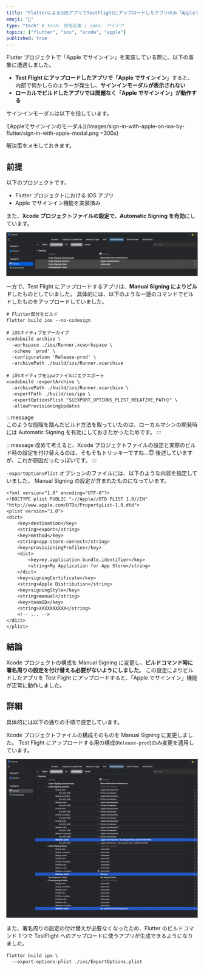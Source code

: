 ```yaml
---
title: "FlutterによるiOSアプリでTestFlightにアップロードしたアプリのみ「Appleでサインイン」が失敗する"
emoji: "🍎"
type: "tech" # tech: 技術記事 / idea: アイデア
topics: ["flutter", "ios", "xcode", "apple"]
published: true
---
```


<!-- cSpell:ignore textlint, xcarchive -->

Flutter プロジェクトで「Apple でサインイン」を実装している際に、以下の事象に遭遇しました。

- **Test Flight にアップロードしたアプリで「Apple でサインイン**」すると、内部で何かしらのエラーが発生し、**サインインモーダルが表示されない**
- **ローカルでビルドしたアプリでは問題なく「Apple でサインイン」が動作する**

サインインモーダルは以下を指しています。

![Appleでサインインのモーダル](/images/sign-in-with-apple-on-ios-by-flutter/sign-in-with-apple-modal.png =300x)

解決策をメモしておきます。

## 前提

以下のプロジェクトです。

- Flutter プロジェクトにおける iOS アプリ
- Apple でサインイン機能を実装済み

また、**Xcode プロジェクトファイルの設定で、Automatic Signing を有効**にしています。

![Automatic Signingが有効](/images/sign-in-with-apple-on-ios-by-flutter/automatic-signing.png)

一方で、Test Flight にアップロードするアプリは、**Manual Signing によりビルド**したものとしていました。
具体的には、以下のような一連のコマンドでビルドしたものをアップロードしていました。

```shell
# Flutter部分をビルド
flutter build ios --no-codesign

# iOSネイティブをアーカイブ
xcodebuild archive \
  -workspace ./ios/Runner.xcworkspace \
  -scheme 'prod' \
  -configuration 'Release-prod' \
  -archivePath ./build/ios/Runner.xcarchive

# iOSネイティブをipaファイルにエクスポート
xcodebuild -exportArchive \
  -archivePath ./build/ios/Runner.xcarchive \
  -exportPath ./build/ios/ipa \
  -exportOptionsPlist "${EXPORT_OPTIONS_PLIST_RELATIVE_PATH}" \
  -allowProvisioningUpdates
```

:::message  
このような段階を踏んだビルド方法を取っていたのは、ローカルマシンの開発時には Automatic Signing を有効にしておきたかったためです。
:::

:::message
改めて考えると、Xcode プロジェクトファイルの設定と実際のビルド時の設定を付け替えるのは、そもそもトリッキーですね...😇
後述していますが、これが原因だったっぽいです。
:::

`-exportOptionsPlist` オプションのファイルには、以下のような内容を指定していました。
Manual Signing の設定が含まれたものになっています。

```xml:./ios/ExportOptions.plist
<?xml version="1.0" encoding="UTF-8"?>
<!DOCTYPE plist PUBLIC "-//Apple//DTD PLIST 1.0//EN" "http://www.apple.com/DTDs/PropertyList-1.0.dtd">
<plist version="1.0">
<dict>
	<key>destination</key>
	<string>export</string>
	<key>method</key>
	<string>app-store-connect</string>
	<key>provisioningProfiles</key>
	<dict>
		<key>my.application.bundle.identifier</key>
		<string>My Application for App Store</string>
	</dict>
	<key>signingCertificate</key>
	<string>Apple Distribution</string>
	<key>signingStyle</key>
	<string>manual</string>
	<key>teamID</key>
	<string>XXXXXXXXXX</string>
	<!-- ... -->
</dict>
</plist>
```

## 結論

Xcode プロジェクトの構成を Manual Signing に変更し、**ビルドコマンド時に署名周りの設定を付け替える必要がないようにしました**。
この設定によりビルドしたアプリを Test Flight にアップロードすると、「Apple でサインイン」機能が正常に動作しました。

## 詳細

具体的には以下の通りの手順で設定しています。

Xcode プロジェクトファイルの構成そのものを Manual Signing に変更しました。
Test Flight にアップロードする用の構成(`Release-prod`)のみ変更を適用しています。

![Manual Signingに変更](/images/sign-in-with-apple-on-ios-by-flutter/manual-signing.png)

また、署名周りの設定の付け替えが必要なくなったため、Flutter のビルドコマンド 1 つで TestFlight へのアップロードに使うアプリが生成できるようになりました。

```shell
flutter build ipa \
  --export-options-plist ./ios/ExportOptions.plist
```
